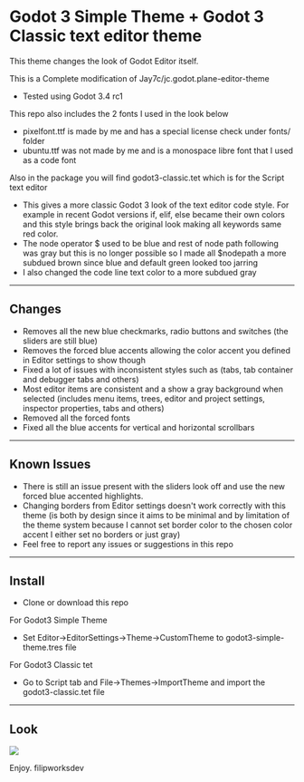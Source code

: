 # Godot 3 Simple Theme + Godot 3 Classic text editor theme

This theme changes the look of Godot Editor itself. 

This is a Complete modification of Jay7c/jc.godot.plane-editor-theme
- Tested using Godot 3.4 rc1

This repo also includes the 2 fonts I used in the look below 
- pixelfont.ttf is made by me and has a special license check under fonts/ folder
- ubuntu.ttf was not made by me and is a monospace libre font that I used as a code font

Also in the package you will find godot3-classic.tet which is for the Script text editor
- This gives a more classic Godot 3 look of the text editor code style. For example in recent Godot versions if, elif, else became their own colors and this style brings back the original look making all keywords same red color.
- The node operator $ used to be blue and rest of node path following was gray but this is no longer possible so I made all $nodepath a more subdued brown since blue and default green looked too jarring
- I also changed the code line text color to a more subdued gray

--------------------------------------------------

## Changes 

- Removes all the new blue checkmarks, radio buttons and switches (the sliders are still blue)
- Removes the forced blue accents allowing the color accent you defined in Editor settings to show though
- Fixed a lot of issues with inconsistent styles such as (tabs, tab container and debugger tabs and others)
- Most editor items are consistent and a show a gray background when selected (includes menu items, trees, editor and project settings, inspector properties, tabs and others)
- Removed all the forced fonts
- Fixed all the blue accents for vertical and horizontal scrollbars 

--------------------------------------------------

## Known Issues

- There is still an issue present with the sliders look off and use the new forced blue accented highlights.
- Changing borders from Editor settings doesn't work correctly with this theme (is both by design since it aims to be minimal and by limitation of the theme system because I cannot set border color to the chosen color accent I either set no borders or just gray) 
- Feel free to report any issues or suggestions in this repo

--------------------------------------------------

## Install

- Clone or download this repo 

For Godot3 Simple Theme
- Set Editor->EditorSettings->Theme->CustomTheme to godot3-simple-theme.tres file

For Godot3 Classic tet
- Go to Script tab and File->Themes->ImportTheme and import the godot3-classic.tet file 
    
--------------------------------------------------

## Look

<img src="https://raw.githubusercontent.com/filipworksdev/godot3-simple-theme/master/look.png">

Enjoy.
filipworksdev

